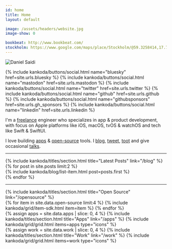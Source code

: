 ```yaml
---
id: home
title: Home
layout: default

image: /assets/headers/website.jpg
image-show: 0

bookbeat: http://www.bookbeat.com/
stockholm: https://www.google.com/maps/place/Stockholm/@59.3258414,17.70188,10z/data=!3m1!4b1!4m5!3m4!1s0x465f763119640bcb:0xa80d27d3679d7766!8m2!3d59.3293235!4d18.0685808
---
```


<div class="home-content paper">
  <main class="page-content" aria-label="Content">
  <section>
        <img class="avatar" src="/assets/avatar.jpg" alt="Daniel Saidi" />
        <div class="social-buttons">
          <p>
            {% include kankoda/buttons/social.html name="bluesky" href=site.urls.bluesky %}
            {% include kankoda/buttons/social.html name="mastodon" href=site.urls.mastodon %}
            {% include kankoda/buttons/social.html name="twitter" href=site.urls.twitter %}
            {% include kankoda/buttons/social.html name="github" href=site.urls.github %}
            {% include kankoda/buttons/social.html name="githubsponsors" href=site.urls.gh_sponsors %}
            {% include kankoda/buttons/social.html name="linkedin" href=site.urls.linkedin %}
          </p>
        </div>
        <div>
          <p>
            I'm a <a href="work">freelance</a> engineer who specializes in app & product development, with focus on Apple platforms like iOS, macOS, tvOS & watchOS and tech like Swift & SwiftUI.
          </p>
          <p>
            I love building <a href="apps">apps</a> & <a href="opensource">open-source</a> tools. I <a href="blog">blog</a>, <a href="{{site.urls.twitter}}">tweet</a>, <a href="{{site.urls.mastodon}}">toot</a> and give occasional <a href="talks">talks</a>.
          </p>
        </div>
      </section>
      <hr />
      <section>
        {% include kankoda/titles/section.html title="Latest Posts" link="/blog" %}
        <div class="home blog grid">
          {% for post in site.posts limit:2 %}
          <div>
            {% include kankoda/blog/list-item.html post=posts.first %}
          </div>
          {% endfor %}
        </div>
      </section>
      <hr />
      <section class="opensource">
        {% include kankoda/titles/section.html title="Open Source" link="/opensource" %}
        <div class="grid">
          {% for item in site.data.open-source limit:4 %}
            {% include kankoda/grid/item-sdk.html item=item %}
          {% endfor %}
        </div>
      </section>
      <section class="apps">
        {% assign apps = site.data.apps | slice: 0, 4 %}
        {% include kankoda/titles/section.html title="Apps" link="/apps" %}
        {% include kankoda/grid/grid.html items=apps type="icons" %}
      </section>
      <section class="work">
        {% assign work = site.data.work | slice: 0, 4 %}
        {% include kankoda/titles/section.html title="Work" link="/work" %}
        {% include kankoda/grid/grid.html items=work type="icons" %}
      </section>
  </main>
</div>